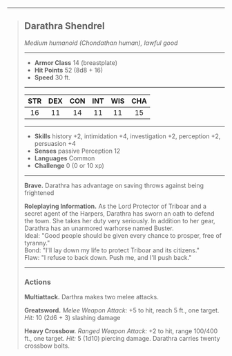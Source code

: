 ***
> ## Darathra Shendrel
> *Medium humanoid (Chondathan human), lawful good*
> 
> ***
> 
> - **Armor Class** 14 (breastplate)
> - **Hit Points** 52 (8d8 + 16)
> - **Speed** 30 ft.
> 
> ***
> 
> |STR|DEX|CON|INT|WIS|CHA|
> |:---:|:---:|:---:|:---:|:---:|:---:|
> |16|11|14|11|11|15|
> 
> ***
> 
> - **Skills** history +2, intimidation +4, investigation +2, perception +2, persuasion +4
> - **Senses** passive Perception 12
> - **Languages** Common
> - **Challenge** 0 (0 or 10 xp)
> 
> ***
> 
> **Brave.** Darathra has advantage on saving throws against being frightened
> 
> **Roleplaying Information.** As the Lord Protector of Triboar and a secret agent of the Harpers, Darathra has sworn an oath to defend the town. She takes her duty very seriously. In addition to her gear, Darathra has an unarmored warhorse named Buster.  
> Ideal: "Good people should be given every chance to prosper, free of tyranny."  
> Bond: "I'll lay down my life to protect Triboar and its citizens."  
> Flaw: "I refuse to back down. Push me, and I'll push back."
> 
> ***
> 
> ### Actions
> **Multiattack.** Darthra makes two melee attacks.
> 
> **Greatsword.** *Melee Weapon Attack:* +5 to hit, reach 5 ft., one target. *Hit:* 10 (2d6 + 3) slashing damage
> 
> **Heavy Crossbow.** *Ranged Weapon Attack:* +2 to hit, range 100/400 ft., one target. *Hit:* 5 (1d10) piercing damage. Darathra carries twenty crossbow bolts.